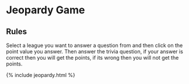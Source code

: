 # Jeopardy Game

## Rules
Select a league you want to answer a question from and then click on the point value you answer. Then answer the trivia question, if your answer is correct then you will get the points, if its wrong then you will not get the points. 

{% include jeopardy.html %}